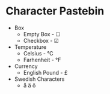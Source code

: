# Character Pastebin

- Box
  - Empty Box - ☐
  - Checkbox - ☑
- Temperature
  - Celsius - °C
  - Farhenheit - °F
- Currency
  - English Pound - £
- Swedish Characters
  - å ä ö
